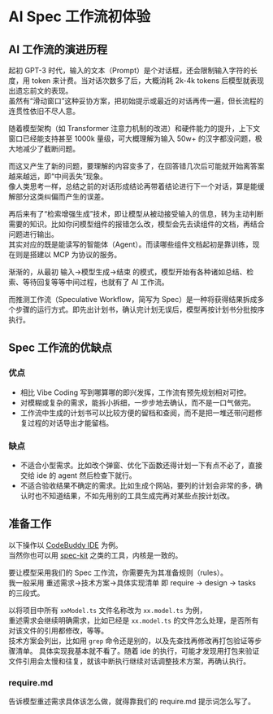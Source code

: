 # AI Spec 工作流初体验

## AI 工作流的演进历程

起初 GPT-3 时代，输入的文本（Prompt）是个对话框，还会限制输入字符的长度，用 token 来计费。当对话次数多了后，大概消耗 2k-4k tokens 后模型就表现出遗忘前文的表现。  
虽然有“滑动窗口”这种妥协方案，把初始提示或最近的对话再传一遍，但长流程的连贯性依旧不尽人意。  

随着模型架构（如 Transformer 注意力机制的改进）和硬件能力的提升，上下文窗口已经能支持甚至 1000k 量级，可大概理解为输入 50w+ 的汉字都没问题，极大地减少了截断问题。  

而这又产生了新的问题，要理解的内容变多了，在回答错几次后可能就开始离答案越来越远，即​​“中间丢失”现象。  
像人类思考一样，总结之前的对话形成结论再带着结论进行下一个对话，算是能缓解部分这类纠偏而产生的误差。  

再后来有了“检索增强生成”技术，即让模型从被动接受输入的信息，转为主动判断需要的知识。比如你问模型组件的报错怎么改，模型会先去读组件的文档，再结合问题进行输出。  
其实对应的既是能读写的智能体（Agent）。而读哪些组件文档起初是靠训练，现在则是搭建以 MCP 为协议的服务。  

渐渐的，从最初 输入->模型生成->结束 的模式，模型开始有各种诸如总结、检索、等待回复等等中间过程，也就有了 AI 工作流。  

而推测工作流（Speculative Workflow，简写为 Spec）是一种将获得结果拆成多个步骤的运行方式。即先出计划书，确认完计划无误后，模型再按计划书分批按序执行。

## Spec 工作流的优缺点

### 优点

* 相比 Vibe Coding 写到哪算哪的即兴发挥，工作流有预先规划相对可控。
* 对模糊或复杂的需求，能拆小拆细，一步步地去确认，而不是一口气做完。
* 工作流中生成的计划书可以比较方便的留档和查阅，而不是把一堆还带问题修复过程的对话导出才能留档。

### 缺点

* 不适合小型需求。比如改个弹窗、优化下函数还得计划一下有点不必了，直接交给 ide 的 agent 然后检查下就行。
* 不适合验收结果不确定的需求。比如生成个网站，要列的计划会非常的多，确认时也不知道结果，不如先用别的工具生成完再对某些点按计划改。

## 准备工作

以下操作以 [CodeBuddy IDE](https://copilot.tencent.com/ide/) 为例。  
当然你也可以用 [spec-kit](https://github.com/github/spec-kit) 之类的工具，内核是一致的。

要让模型采用我们的 Spec 工作流，你需要先为其准备规则（rules）。  
我一般采用 重述需求->技术方案->具体实现清单 即 require -> design -> tasks 的三段式。 

以将项目中所有 `xxModel.ts` 文件名称改为 `xx.model.ts` 为例，  
重述需求会继续明确需求，比如已经是 `xx.model.ts` 的文件怎么处理，是否所有对该文件的引用都修改，等等。  
技术方案会列出，比如用 `grep` 命令还是别的，以及先查找再修改再打包验证等步骤清单。
具体实现我基本就不看了。随着 ide 的执行，可能才发现用打包来验证文件引用会太慢和往复，就该中断执行继续对话调整技术方案，再确认执行。

### require.md

告诉模型重述需求具体该怎么做，就得靠我们的 require.md 提示词怎么写了。

